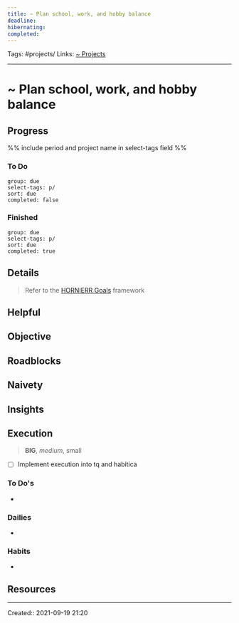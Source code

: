 ```yaml
---
title: ~ Plan school, work, and hobby balance
deadline:
hibernating:
completed:
---
```

Tags: #projects/
Links: [~ Projects](out/~-projects.md)
___
# ~ Plan school, work, and hobby balance
## Progress
%% include period and project name in select-tags field %%
### To Do
```tq
group: due
select-tags: p/
sort: due
completed: false

```
### Finished
```tq
group: due
select-tags: p/
sort: due
completed: true

```
## Details
> Refer to the [HORNIERR Goals](out/hornierr-goals.md) framework

**Helpful**
- 

**Objective**
- 

**Roadblocks**
- 

**Naivety**
- 

**Insights**
- 
## Execution
> **BIG**, *medium*, small

- [ ] Implement execution into tq and habitica
### To Do's
- 
### Dailies
- 
### Habits
- 
## Resources

___
Created:: 2021-09-19 21:20
